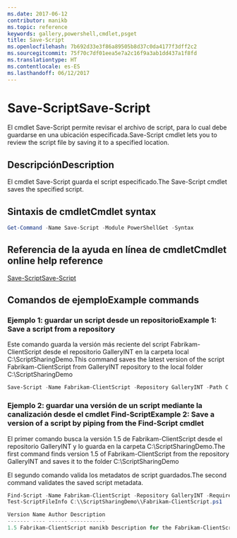 ```yaml
---
ms.date: 2017-06-12
contributor: manikb
ms.topic: reference
keywords: gallery,powershell,cmdlet,psget
title: Save-Script
ms.openlocfilehash: 7b692d33e3f86a89505b8d37c0da4177f3dff2c2
ms.sourcegitcommit: 75f70c7df01eea5e7a2c16f9a3ab1dd437a1f8fd
ms.translationtype: HT
ms.contentlocale: es-ES
ms.lasthandoff: 06/12/2017
---
```

# <a name="save-script"></a><span data-ttu-id="a377e-103">Save-Script</span><span class="sxs-lookup"><span data-stu-id="a377e-103">Save-Script</span></span>

<span data-ttu-id="a377e-104">El cmdlet Save-Script permite revisar el archivo de script, para lo cual debe guardarse en una ubicación especificada.</span><span class="sxs-lookup"><span data-stu-id="a377e-104">Save-Script cmdlet lets you to review the script file by saving it to a specified location.</span></span>

## <a name="description"></a><span data-ttu-id="a377e-105">Descripción</span><span class="sxs-lookup"><span data-stu-id="a377e-105">Description</span></span>

<span data-ttu-id="a377e-106">El cmdlet Save-Script guarda el script especificado.</span><span class="sxs-lookup"><span data-stu-id="a377e-106">The Save-Script cmdlet saves the specified script.</span></span>

## <a name="cmdlet-syntax"></a><span data-ttu-id="a377e-107">Sintaxis de cmdlet</span><span class="sxs-lookup"><span data-stu-id="a377e-107">Cmdlet syntax</span></span>

```powershell
Get-Command -Name Save-Script -Module PowerShellGet -Syntax
```
## <a name="cmdlet-online-help-reference"></a><span data-ttu-id="a377e-108">Referencia de la ayuda en línea de cmdlet</span><span class="sxs-lookup"><span data-stu-id="a377e-108">Cmdlet online help reference</span></span>

[<span data-ttu-id="a377e-109">Save-Script</span><span class="sxs-lookup"><span data-stu-id="a377e-109">Save-Script</span></span>](http://go.microsoft.com/fwlink/?LinkId=619786)

## <a name="example-commands"></a><span data-ttu-id="a377e-110">Comandos de ejemplo</span><span class="sxs-lookup"><span data-stu-id="a377e-110">Example commands</span></span>

### <a name="example-1-save-a-script-from-a-repository"></a><span data-ttu-id="a377e-111">Ejemplo 1: guardar un script desde un repositorio</span><span class="sxs-lookup"><span data-stu-id="a377e-111">Example 1: Save a script from a repository</span></span>
<span data-ttu-id="a377e-112">Este comando guarda la versión más reciente del script Fabrikam-ClientScript desde el repositorio GalleryINT en la carpeta local C:\ScriptSharingDemo.</span><span class="sxs-lookup"><span data-stu-id="a377e-112">This command saves the latest version of the script Fabrikam-ClientScript from GalleryINT repository to the local folder C:\ScriptSharingDemo</span></span>

```powershell
Save-Script -Name Fabrikam-ClientScript -Repository GalleryINT -Path C:\ScriptSharingDemo
```

### <a name="example-2-save-a-version-of-a-script-by-piping-from-the-find-script-cmdlet"></a><span data-ttu-id="a377e-113">Ejemplo 2: guardar una versión de un script mediante la canalización desde el cmdlet Find-Script</span><span class="sxs-lookup"><span data-stu-id="a377e-113">Example 2: Save a version of a script by piping from the Find-Script cmdlet</span></span>

<span data-ttu-id="a377e-114">El primer comando busca la versión 1.5 de Fabrikam-ClientScript desde el repositorio GalleryINT y lo guarda en la carpeta C:\ScriptSharingDemo.</span><span class="sxs-lookup"><span data-stu-id="a377e-114">The first command finds version 1.5 of Fabrikam-ClientScript from the repository GalleryINT and saves it to the folder C:\ScriptSharingDemo</span></span>

<span data-ttu-id="a377e-115">El segundo comando valida los metadatos de script guardados.</span><span class="sxs-lookup"><span data-stu-id="a377e-115">The second command validates the saved script metadata.</span></span>

```powershell
Find-Script -Name Fabrikam-ClientScript -Repository GalleryINT -RequiredVersion 1.5 | Save-Script -Path C:\\ScriptSharingDemo
Test-ScriptFileInfo C:\\ScriptSharingDemo\\Fabrikam-ClientScript.ps1

Version Name Author Description
------- ---- ------ -----------
1.5 Fabrikam-ClientScript manikb Description for the Fabrikam-ClientScript script
```

